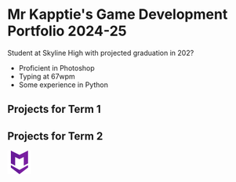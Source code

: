 # Mr Kapptie's Game Development Portfolio 2024-25
Student at Skyline High with projected graduation in 202?
* Proficient in Photoshop
* Typing at 67wpm
* Some experience in Python

## Projects for Term 1

## Projects for Term 2

![title](https://github.com/adam-p/markdown-here/raw/master/src/common/images/icon48.png)
